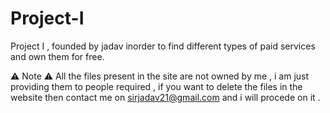 # Project-I
Project I , founded by jadav inorder to find different types of paid services and own them for free.

⚠️ Note ⚠️
All the files present in the site are not owned by me , i am just providing them to people required , if you want to 
delete the files in the website then contact me on sirjadav21@gmail.com and i will procede on it .
